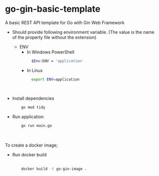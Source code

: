 # go-gin-basic-template
A basic REST API template for Go with Gin Web Framework

* Should provide following environment variable. (The value is the name of the property file without the extension)
    * ENV
        * In Windows PowerShell
            ```bash
              $Env:ENV = 'application'
            ```
        * In Linux
            ```bash
              export ENV=application
            ```

    <br />

* Install dependencies
    ```bash
        go mod tidy
    ```


* Run application
    ```bash
        go run main.go
    ```
<br><br>
To create a docker image;<br>

* Run docker build<br><br>
    ```bash
        docker build -t go-gin-image .
    ```
